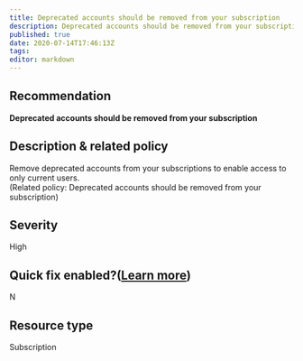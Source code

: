 ```yaml
---
title: Deprecated accounts should be removed from your subscription
description: Deprecated accounts should be removed from your subscription
published: true
date: 2020-07-14T17:46:13Z
tags:
editor: markdown
---
```


## Recommendation
**Deprecated accounts should be removed from your subscription**

## Description & related policy
Remove deprecated accounts from your subscriptions to enable access to only current users.<br>(Related policy: Deprecated accounts should be removed from your subscription)

## Severity
High

## Quick fix enabled?([Learn more](https://docs.microsoft.com/azure/security-center/security-center-remediate-recommendations#recommendations-with-quick-fix-remediation))
N

## Resource type
Subscription




